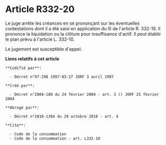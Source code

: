 # Article R332-20

Le juge arrête les créances en se prononçant sur les éventuelles contestations dont il a été saisi en application du III de
l'article R. 332-19. Il prononce la liquidation ou la clôture pour insuffisance d'actif. Il peut établir le plan prévu à
l'article L. 332-10.

Le jugement est susceptible d'appel.

**Liens relatifs à cet article**

	**Codifié par**:

	  - Décret n°97-298 1997-03-27 JORF 3 avril 1997

	**Créé par**:

	  - Décret n°2004-180 du 24 février 2004 - art. 3 () JORF 25 février 2004

	**Abrogé par**:

	  - Décret n°2010-1304 du 29 octobre 2010 - art. 4

	**Cite**:

	  - Code de la consommation
	  - Code de la consommation - art. L332-10
